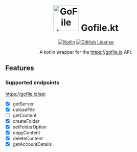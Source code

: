 <h1 align="center">
  <img src="https://gofile.io/dist/img/logo-small.png" alt="GoFile logo" width="80rem" />
  Gofile.kt
</h1>

<span align="center">

[![Kotlin](https://img.shields.io/badge/kotlin-1.7.10-blue.svg?logo=kotlin)](http://kotlinlang.org)
[![GitHub License](https://img.shields.io/badge/license-Apache%20License%202.0-blue.svg?style=flat)](http://www.apache.org/licenses/LICENSE-2.0)

A kotlin wrapper for the https://gofile.io API.

</span>

## Features

### Supported endpoints

https://gofile.io/api

- [x] getServer
- [x] uploadFile
- [ ] getContent
- [x] createFolder
- [x] setFolderOption
- [x] copyContent
- [x] deleteContent
- [x] getAccountDetails
